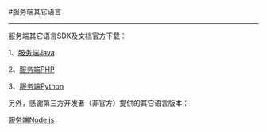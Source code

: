 #服务端其它语言
<hr>

服务端其它语言SDK及文档官方下载：

1、<a href="http://xg.qq.com/xg/help/ctr_help/download">服务端Java</a>

2、<a href="http://xg.qq.com/xg/help/ctr_help/download">服务端PHP</a>

3、<a href="http://xg.qq.com/xg/help/ctr_help/download">服务端Python</a>



另外，感谢第三方开发者（非官方）提供的其它语言版本：

<a href="https://github.com/huangnaiang/xinge-node-sdk">服务端Node js</a>



